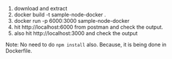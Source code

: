1. download and extract
2. docker build -t sample-node-docker .
3. docker run -p 6000:3000 sample-node-docker
4. hit http://localhost:6000 from postman and check the output.
5. also hit  http://localhost:3000 and check the output

Note: No need to do `npm install` also. Because, it is being done in Dockerfile.
